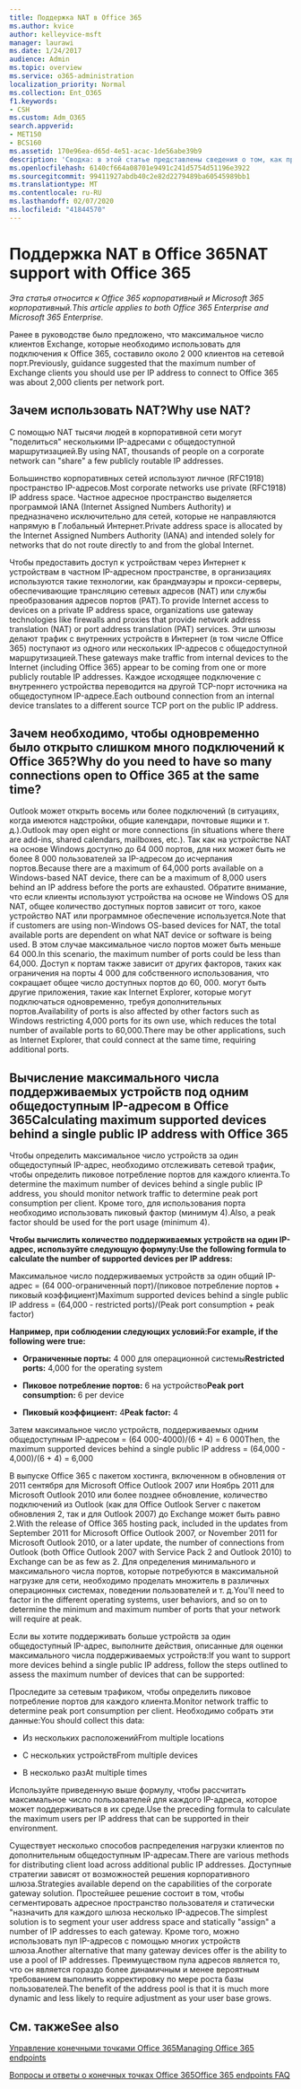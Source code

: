 ```yaml
---
title: Поддержка NAT в Office 365
ms.author: kvice
author: kelleyvice-msft
manager: laurawi
ms.date: 1/24/2017
audience: Admin
ms.topic: overview
ms.service: o365-administration
localization_priority: Normal
ms.collection: Ent_O365
f1.keywords:
- CSH
ms.custom: Adm_O365
search.appverid:
- MET150
- BCS160
ms.assetid: 170e96ea-d65d-4e51-acac-1de56abe39b9
description: 'Сводка: в этой статье представлены сведения о том, как приблизительно указать правильное количество клиентов для каждого IP-адреса в Организации с помощью преобразования сетевых адресов (NAT).'
ms.openlocfilehash: 6140cf664a08701e9491c241d5754d51196e3922
ms.sourcegitcommit: 99411927abdb40c2e82d2279489ba60545989bb1
ms.translationtype: MT
ms.contentlocale: ru-RU
ms.lasthandoff: 02/07/2020
ms.locfileid: "41844570"
---
```

# <a name="nat-support-with-office-365"></a><span data-ttu-id="13b12-103">Поддержка NAT в Office 365</span><span class="sxs-lookup"><span data-stu-id="13b12-103">NAT support with Office 365</span></span>

<span data-ttu-id="13b12-104">*Эта статья относится к Office 365 корпоративный и Microsoft 365 корпоративный.*</span><span class="sxs-lookup"><span data-stu-id="13b12-104">*This article applies to both Office 365 Enterprise and Microsoft 365 Enterprise.*</span></span>

<span data-ttu-id="13b12-105">Ранее в руководстве было предложено, что максимальное число клиентов Exchange, которые необходимо использовать для подключения к Office 365, составило около 2 000 клиентов на сетевой порт.</span><span class="sxs-lookup"><span data-stu-id="13b12-105">Previously, guidance suggested that the maximum number of Exchange clients you should use per IP address to connect to Office 365 was about 2,000 clients per network port.</span></span>
  
## <a name="why-use-nat"></a><span data-ttu-id="13b12-106">Зачем использовать NAT?</span><span class="sxs-lookup"><span data-stu-id="13b12-106">Why use NAT?</span></span>

<span data-ttu-id="13b12-107">С помощью NAT тысячи людей в корпоративной сети могут "поделиться" несколькими IP-адресами с общедоступной маршрутизацией.</span><span class="sxs-lookup"><span data-stu-id="13b12-107">By using NAT, thousands of people on a corporate network can "share" a few publicly routable IP addresses.</span></span>
  
<span data-ttu-id="13b12-108">Большинство корпоративных сетей используют личное (RFC1918) пространство IP-адресов.</span><span class="sxs-lookup"><span data-stu-id="13b12-108">Most corporate networks use private (RFC1918) IP address space.</span></span> <span data-ttu-id="13b12-109">Частное адресное пространство выделяется программой IANA (Internet Assigned Numbers Authority) и предназначено исключительно для сетей, которые не направляются напрямую в Глобальный Интернет.</span><span class="sxs-lookup"><span data-stu-id="13b12-109">Private address space is allocated by the Internet Assigned Numbers Authority (IANA) and intended solely for networks that do not route directly to and from the global Internet.</span></span>
  
<span data-ttu-id="13b12-110">Чтобы предоставить доступ к устройствам через Интернет к устройствам в частном IP-адресном пространстве, в организациях используются такие технологии, как брандмауэры и прокси-серверы, обеспечивающие трансляцию сетевых адресов (NAT) или службы преобразования адресов портов (PAT).</span><span class="sxs-lookup"><span data-stu-id="13b12-110">To provide Internet access to devices on a private IP address space, organizations use gateway technologies like firewalls and proxies that provide network address translation (NAT) or port address translation (PAT) services.</span></span> <span data-ttu-id="13b12-111">Эти шлюзы делают трафик с внутренних устройств в Интернет (в том числе Office 365) поступают из одного или нескольких IP-адресов с общедоступной маршрутизацией.</span><span class="sxs-lookup"><span data-stu-id="13b12-111">These gateways make traffic from internal devices to the Internet (including Office 365) appear to be coming from one or more publicly routable IP addresses.</span></span> <span data-ttu-id="13b12-112">Каждое исходящее подключение с внутреннего устройства переводится на другой TCP-порт источника на общедоступном IP-адресе.</span><span class="sxs-lookup"><span data-stu-id="13b12-112">Each outbound connection from an internal device translates to a different source TCP port on the public IP address.</span></span> 
  
## <a name="why-do-you-need-to-have-so-many-connections-open-to-office-365-at-the-same-time"></a><span data-ttu-id="13b12-113">Зачем необходимо, чтобы одновременно было открыто слишком много подключений к Office 365?</span><span class="sxs-lookup"><span data-stu-id="13b12-113">Why do you need to have so many connections open to Office 365 at the same time?</span></span>

<span data-ttu-id="13b12-114">Outlook может открыть восемь или более подключений (в ситуациях, когда имеются надстройки, общие календари, почтовые ящики и т. д.).</span><span class="sxs-lookup"><span data-stu-id="13b12-114">Outlook may open eight or more connections (in situations where there are add-ins, shared calendars, mailboxes, etc.).</span></span> <span data-ttu-id="13b12-115">Так как на устройстве NAT на основе Windows доступно до 64 000 портов, для них может быть не более 8 000 пользователей за IP-адресом до исчерпания портов.</span><span class="sxs-lookup"><span data-stu-id="13b12-115">Because there are a maximum of 64,000 ports available on a Windows-based NAT device, there can be a maximum of 8,000 users behind an IP address before the ports are exhausted.</span></span> <span data-ttu-id="13b12-116">Обратите внимание, что если клиенты используют устройства на основе не Windows OS для NAT, общее количество доступных портов зависит от того, какое устройство NAT или программное обеспечение используется.</span><span class="sxs-lookup"><span data-stu-id="13b12-116">Note that if customers are using non-Windows OS-based devices for NAT, the total available ports are dependent on what NAT device or software is being used.</span></span> <span data-ttu-id="13b12-117">В этом случае максимальное число портов может быть меньше 64 000.</span><span class="sxs-lookup"><span data-stu-id="13b12-117">In this scenario, the maximum number of ports could be less than 64,000.</span></span> <span data-ttu-id="13b12-118">Доступ к портам также зависит от других факторов, таких как ограничения на порты 4 000 для собственного использования, что сокращает общее число доступных портов до 60, 000. могут быть другие приложения, такие как Internet Explorer, которые могут подключаться одновременно, требуя дополнительных портов.</span><span class="sxs-lookup"><span data-stu-id="13b12-118">Availability of ports is also affected by other factors such as Windows restricting 4,000 ports for its own use, which reduces the total number of available ports to 60,000.There may be other applications, such as Internet Explorer, that could connect at the same time, requiring additional ports.</span></span>
  
## <a name="calculating-maximum-supported-devices-behind-a-single-public-ip-address-with-office-365"></a><span data-ttu-id="13b12-119">Вычисление максимального числа поддерживаемых устройств под одним общедоступным IP-адресом в Office 365</span><span class="sxs-lookup"><span data-stu-id="13b12-119">Calculating maximum supported devices behind a single public IP address with Office 365</span></span>

<span data-ttu-id="13b12-120">Чтобы определить максимальное число устройств за один общедоступный IP-адрес, необходимо отслеживать сетевой трафик, чтобы определить пиковое потребление портов для каждого клиента.</span><span class="sxs-lookup"><span data-stu-id="13b12-120">To determine the maximum number of devices behind a single public IP address, you should monitor network traffic to determine peak port consumption per client.</span></span> <span data-ttu-id="13b12-121">Кроме того, для использования порта необходимо использовать пиковый фактор (минимум 4).</span><span class="sxs-lookup"><span data-stu-id="13b12-121">Also, a peak factor should be used for the port usage (minimum 4).</span></span> 
  
 <span data-ttu-id="13b12-122">**Чтобы вычислить количество поддерживаемых устройств на один IP-адрес, используйте следующую формулу:**</span><span class="sxs-lookup"><span data-stu-id="13b12-122">**Use the following formula to calculate the number of supported devices per IP address:**</span></span>
  
<span data-ttu-id="13b12-123">Максимальное число поддерживаемых устройств за один общий IP-адрес = (64 000-ограниченный порт)/(пиковое потребление портов + пиковый коэффициент)</span><span class="sxs-lookup"><span data-stu-id="13b12-123">Maximum supported devices behind a single public IP address = (64,000 - restricted ports)/(Peak port consumption + peak factor)</span></span>
  
 <span data-ttu-id="13b12-124">**Например, при соблюдении следующих условий:**</span><span class="sxs-lookup"><span data-stu-id="13b12-124">**For example, if the following were true:**</span></span>
  
- <span data-ttu-id="13b12-125">**Ограниченные порты:** 4 000 для операционной системы</span><span class="sxs-lookup"><span data-stu-id="13b12-125">**Restricted ports:** 4,000 for the operating system</span></span>

- <span data-ttu-id="13b12-126">**Пиковое потребление портов:** 6 на устройство</span><span class="sxs-lookup"><span data-stu-id="13b12-126">**Peak port consumption:** 6 per device</span></span>

- <span data-ttu-id="13b12-127">**Пиковый коэффициент:** 4</span><span class="sxs-lookup"><span data-stu-id="13b12-127">**Peak factor:** 4</span></span>

<span data-ttu-id="13b12-128">Затем максимальное число устройств, поддерживаемых одним общедоступным IP-адресом = (64 000-4000)/(6 + 4) = 6 000</span><span class="sxs-lookup"><span data-stu-id="13b12-128">Then, the maximum supported devices behind a single public IP address = (64,000 - 4,000)/(6 + 4) = 6,000</span></span>
  
<span data-ttu-id="13b12-129">В выпуске Office 365 с пакетом хостинга, включенном в обновления от 2011 сентября для Microsoft Office Outlook 2007 или Ноябрь 2011 для Microsoft Outlook 2010 или более позднее обновление, количество подключений из Outlook (как для Office Outlook Server с пакетом обновления 2, так и для Outlook 2007) до Exchange может быть равно 2.</span><span class="sxs-lookup"><span data-stu-id="13b12-129">With the release of Office 365 hosting pack, included in the updates from September 2011 for Microsoft Office Outlook 2007, or November 2011 for Microsoft Outlook 2010, or a later update, the number of connections from Outlook (both Office Outlook 2007 with Service Pack 2 and Outlook 2010) to Exchange can be as few as 2.</span></span> <span data-ttu-id="13b12-130">Для определения минимального и максимального числа портов, которые потребуются в максимальной нагрузке для сети, необходимо проделать множитель в различных операционных системах, поведении пользователей и т. д.</span><span class="sxs-lookup"><span data-stu-id="13b12-130">You'll need to factor in the different operating systems, user behaviors, and so on to determine the minimum and maximum number of ports that your network will require at peak.</span></span>
  
<span data-ttu-id="13b12-131">Если вы хотите поддерживать больше устройств за один общедоступный IP-адрес, выполните действия, описанные для оценки максимального числа поддерживаемых устройств:</span><span class="sxs-lookup"><span data-stu-id="13b12-131">If you want to support more devices behind a single public IP address, follow the steps outlined to assess the maximum number of devices that can be supported:</span></span>
  
<span data-ttu-id="13b12-132">Проследите за сетевым трафиком, чтобы определить пиковое потребление портов для каждого клиента.</span><span class="sxs-lookup"><span data-stu-id="13b12-132">Monitor network traffic to determine peak port consumption per client.</span></span> <span data-ttu-id="13b12-133">Необходимо собрать эти данные:</span><span class="sxs-lookup"><span data-stu-id="13b12-133">You should collect this data:</span></span>
  
- <span data-ttu-id="13b12-134">Из нескольких расположений</span><span class="sxs-lookup"><span data-stu-id="13b12-134">From multiple locations</span></span>
    
- <span data-ttu-id="13b12-135">С нескольких устройств</span><span class="sxs-lookup"><span data-stu-id="13b12-135">From multiple devices</span></span>
    
- <span data-ttu-id="13b12-136">В несколько раз</span><span class="sxs-lookup"><span data-stu-id="13b12-136">At multiple times</span></span>
    
<span data-ttu-id="13b12-137">Используйте приведенную выше формулу, чтобы рассчитать максимальное число пользователей для каждого IP-адреса, которое может поддерживаться в их среде.</span><span class="sxs-lookup"><span data-stu-id="13b12-137">Use the preceding formula to calculate the maximum users per IP address that can be supported in their environment.</span></span>
  
<span data-ttu-id="13b12-138">Существует несколько способов распределения нагрузки клиентов по дополнительным общедоступным IP-адресам.</span><span class="sxs-lookup"><span data-stu-id="13b12-138">There are various methods for distributing client load across additional public IP addresses.</span></span> <span data-ttu-id="13b12-139">Доступные стратегии зависят от возможностей решения корпоративного шлюза.</span><span class="sxs-lookup"><span data-stu-id="13b12-139">Strategies available depend on the capabilities of the corporate gateway solution.</span></span> <span data-ttu-id="13b12-140">Простейшее решение состоит в том, чтобы сегментировать адресное пространство пользователя и статически "назначить для каждого шлюза несколько IP-адресов.</span><span class="sxs-lookup"><span data-stu-id="13b12-140">The simplest solution is to segment your user address space and statically "assign" a number of IP addresses to each gateway.</span></span> <span data-ttu-id="13b12-141">Кроме того, можно использовать пул IP-адресов с помощью многих устройств шлюза.</span><span class="sxs-lookup"><span data-stu-id="13b12-141">Another alternative that many gateway devices offer is the ability to use a pool of IP addresses.</span></span> <span data-ttu-id="13b12-142">Преимуществом пула адресов является то, что он является гораздо более динамичным и менее вероятным требованием выполнить корректировку по мере роста базы пользователей.</span><span class="sxs-lookup"><span data-stu-id="13b12-142">The benefit of the address pool is that it is much more dynamic and less likely to require adjustment as your user base grows.</span></span>
  
## <a name="see-also"></a><span data-ttu-id="13b12-143">См. также</span><span class="sxs-lookup"><span data-stu-id="13b12-143">See also</span></span>

[<span data-ttu-id="13b12-144">Управление конечными точками Office 365</span><span class="sxs-lookup"><span data-stu-id="13b12-144">Managing Office 365 endpoints</span></span>](https://support.office.com/article/99cab9d4-ef59-4207-9f2b-3728eb46bf9a)
  
[<span data-ttu-id="13b12-145">Вопросы и ответы о конечных точках Office 365</span><span class="sxs-lookup"><span data-stu-id="13b12-145">Office 365 endpoints FAQ</span></span>](https://support.office.com/article/d4088321-1c89-4b96-9c99-54c75cae2e6d)
